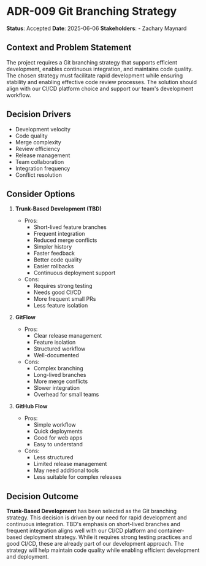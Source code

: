 # ADR-009 Git Branching Strategy
**Status**: Accepted
**Date**: 2025-06-06
**Stakeholders**:
    - Zachary Maynard

## Context and Problem Statement
The project requires a Git branching strategy that supports efficient development, enables continuous integration, and maintains code quality. The chosen strategy must facilitate rapid development while ensuring stability and enabling effective code review processes. The solution should align with our CI/CD platform choice and support our team's development workflow.

## Decision Drivers
- Development velocity
- Code quality
- Merge complexity
- Review efficiency
- Release management
- Team collaboration
- Integration frequency
- Conflict resolution

## Consider Options
1. **Trunk-Based Development (TBD)**
   - Pros:
     - Short-lived feature branches
     - Frequent integration
     - Reduced merge conflicts
     - Simpler history
     - Faster feedback
     - Better code quality
     - Easier rollbacks
     - Continuous deployment support
   - Cons:
     - Requires strong testing
     - Needs good CI/CD
     - More frequent small PRs
     - Less feature isolation

2. **GitFlow**
   - Pros:
     - Clear release management
     - Feature isolation
     - Structured workflow
     - Well-documented
   - Cons:
     - Complex branching
     - Long-lived branches
     - More merge conflicts
     - Slower integration
     - Overhead for small teams

3. **GitHub Flow**
   - Pros:
     - Simple workflow
     - Quick deployments
     - Good for web apps
     - Easy to understand
   - Cons:
     - Less structured
     - Limited release management
     - May need additional tools
     - Less suitable for complex releases

## Decision Outcome
**Trunk-Based Development** has been selected as the Git branching strategy. This decision is driven by our need for rapid development and continuous integration. TBD's emphasis on short-lived branches and frequent integration aligns well with our CI/CD platform and container-based deployment strategy. While it requires strong testing practices and good CI/CD, these are already part of our development approach. The strategy will help maintain code quality while enabling efficient development and deployment. 